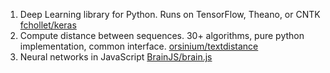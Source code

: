 1. Deep Learning library for Python. Runs on TensorFlow, Theano, or CNTK [fchollet/keras](https://github.com/fchollet/keras)
2. Compute distance between sequences. 30+ algorithms, pure python implementation, common interface. [orsinium/textdistance](https://github.com/orsinium/textdistance)
3. Neural networks in JavaScript [BrainJS/brain.js](https://github.com/BrainJS/brain.js)
